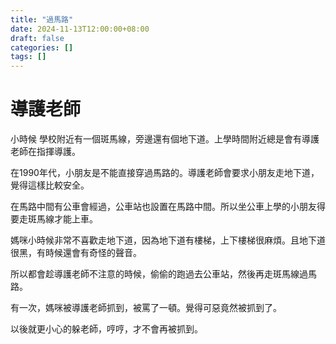 ```yaml
---
title: "過馬路"
date: 2024-11-13T12:00:00+08:00
draft: false
categories: []
tags: []
---
```


# 導護老師
小時候 學校附近有一個斑馬線，旁邊還有個地下道。上學時間附近總是會有導護老師在指揮導護。

在1990年代，小朋友是不能直接穿過馬路的。導護老師會要求小朋友走地下道，覺得這樣比較安全。

在馬路中間有公車會經過，公車站也設置在馬路中間。所以坐公車上學的小朋友得要走斑馬線才能上車。

媽咪小時候非常不喜歡走地下道，因為地下道有樓梯，上下樓梯很麻煩。且地下道很黑，有時候還會有奇怪的聲音。

所以都會趁導護老師不注意的時候，偷偷的跑過去公車站，然後再走斑馬線過馬路。

有一次，媽咪被導護老師抓到，被罵了一頓。覺得可惡竟然被抓到了。

以後就更小心的躲老師，哼哼，才不會再被抓到。
